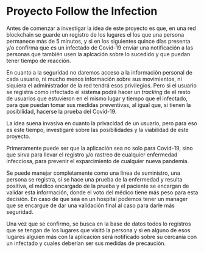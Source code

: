 # Proyecto Follow the Infection

Antes de comenzar a investigar la idea de este proyecto es que, en una red blockchain se guarde un registro de los lugares el los que una persona permanece más de 5 minutos, y si en los siguientes quince días presenta y/o confirma que es un infectado de Covid-19 enviar una notificación a las personas que también usen la aplcación sobre lo sucedido y que puedan tener tiempo de reacción.

En cuanto a la seguridad no daremos acceso a la información personal de cada usuario, ni mucho menos información sobre sus movimientos, ni siquiera el administrador de la red tendrá esos privilegios. Pero si el usuario se registra como infectado el sistema podrá hacer un _tracking_ de el resto de usuarios que estuvieron en el mismo lugar y tiempo que el infectado, para que puedan tomar sus medidas preventivas, al igual que, si tienen la posibilidad, hacerse la prueba del Covid-19.

La idea suena invasiva en cuanto la privacidad de un usuario, pero para eso es este tiempo, investigaré sobre las posibilidades y la viabilidad de este proyecto.

Primeramente puede ser que la aplicación sea no solo para Covid-19, sino que sirva para llevar el registro y/o rastreo de cualquier enfermedad infecciosa, para prevenir el exparcimiento de cualquier nueva pandemia.

Se puede manejar completamente como una línea de suministro, una persona se registra, si se hace una prueba de la enfermedad y resulta positiva, el médico encargado de la prueba y el paciente se encargan de validar esta información, donde el voto del médico tiene más peso para esta decisión. En caso de que sea en un hospital podemos tener un manager que se encargue de dar una validación final al caso para darle más seguridad.

Una vez que se confirmo, se busca en la base de datos todos lo registros que se tengan de los lugares que visitó la persona y si en alguno de esos lugares alguien más con la aplicación será notificado sobre su cercanía con un infectado y cuales deberían ser sus medidas de precaución.
